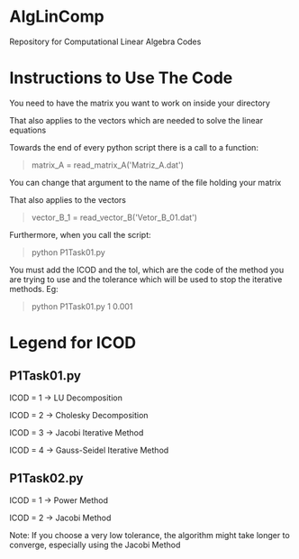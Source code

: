# AlgLinComp
Repository for Computational Linear Algebra Codes

# Instructions to Use The Code

You need to have the matrix you want to work on inside your directory

That also applies to the vectors which are needed to solve the linear equations

Towards the end of every python script there is a call to a function:

> matrix_A = read_matrix_A('Matriz_A.dat')

You can change that argument to the name of the file holding your matrix

That also applies to the vectors

> vector_B_1 = read_vector_B('Vetor_B_01.dat')

Furthermore, when you call the script:

> python P1Task01.py

You must add the ICOD and the tol, which are the code of the method you are trying to use and the tolerance which will be used to stop the iterative methods. Eg:

> python P1Task01.py 1 0.001

# Legend for ICOD
## P1Task01.py
ICOD = 1 -> LU Decomposition

ICOD = 2 -> Cholesky Decomposition

ICOD = 3 -> Jacobi Iterative Method

ICOD = 4 -> Gauss-Seidel Iterative Method

## P1Task02.py
ICOD = 1 -> Power Method

ICOD = 2 -> Jacobi Method

Note: If you choose a very low tolerance, the algorithm might take longer to converge, especially using the Jacobi Method